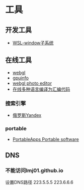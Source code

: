 # 工具

## 开发工具

- [WSL-window子系统](../dev-note/wsl.md)

## 在线工具

- [webgl](https://webglreport.com/)
- [gpuinfo](http://gpuinfo.org/)
- [webgl photo editor](https://www.befunky.com/)
- [在线多种语言编译为汇编代码](https://godbolt.org/)

### 搜索引擎

- [俄罗斯Yandex](https://yandex.com/)

### portable

- [PortableApps Portable software](https://portableapps.com/)

## DNS

### 不能访问lmj01.github.io
设置DNS路径
223.5.5.5
223.6.6.6
